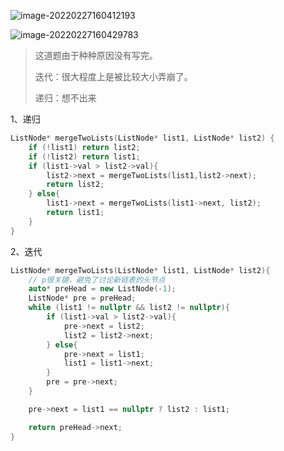 ![image-20220227160412193](C:\Users\lenovo\AppData\Roaming\Typora\typora-user-images\image-20220227160412193.png)

![image-20220227160429783](C:\Users\lenovo\AppData\Roaming\Typora\typora-user-images\image-20220227160429783.png)



> 这道题由于种种原因没有写完。
>
> 迭代：很大程度上是被比较大小弄崩了。
>
> 递归：想不出来





1、递归

```cpp
ListNode* mergeTwoLists(ListNode* list1, ListNode* list2) {
    if (!list1) return list2;
    if (!list2) return list1;
    if (list1->val > list2->val){
        list2->next = mergeTwoLists(list1,list2->next);
        return list2;
    } else{
        list1->next = mergeTwoLists(list1->next, list2);
        return list1;
    }
}
```

2、迭代

```cpp
ListNode* mergeTwoLists(ListNode* list1, ListNode* list2){
    // p很关键，避免了讨论新链表的头节点
    auto* preHead = new ListNode(-1);
    ListNode* pre = preHead;
    while (list1 != nullptr && list2 != nullptr){
        if (list1->val > list2->val){
            pre->next = list2;
            list2 = list2->next;
        } else{
            pre->next = list1;
            list1 = list1->next;
        }
        pre = pre->next;
    }

    pre->next = list1 == nullptr ? list2 : list1;

    return preHead->next;
}
```

